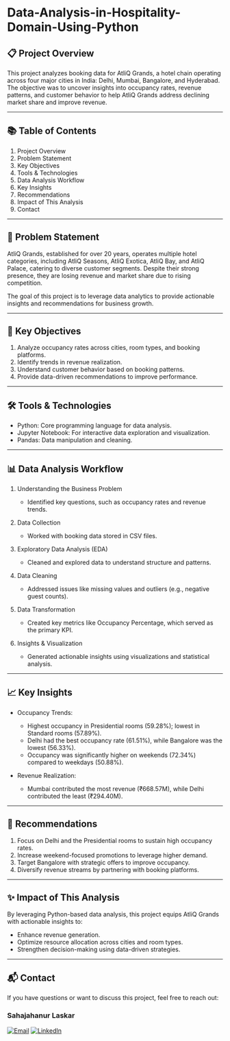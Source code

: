 # Data-Analysis-in-Hospitality-Domain-Using-Python

## 📋 Project Overview
This project analyzes booking data for AtliQ Grands, a hotel chain operating across four major cities in India: Delhi, Mumbai, Bangalore, and Hyderabad. The objective was to uncover insights into occupancy rates, revenue patterns, and customer behavior to help AtliQ Grands address declining market share and improve revenue.
*******************************************************************************************************************************************************************************************************************

## 📚 Table of Contents
1. Project Overview
2. Problem Statement
3. Key Objectives
4. Tools & Technologies
5. Data Analysis Workflow
6. Key Insights
7. Recommendations
8. Impact of This Analysis
9. Contact
*********************************************************************************************************************************************************************************************************************

## 🏨 Problem Statement

AtliQ Grands, established for over 20 years, operates multiple hotel categories, including AtliQ Seasons, AtliQ Exotica, AtliQ Bay, and AtliQ Palace, catering to diverse customer segments. Despite their strong presence, they are losing revenue and market share due to rising competition.

The goal of this project is to leverage data analytics to provide actionable insights and recommendations for business growth.
*********************************************************************************************************************************************************************************************************************
## 🚀 Key Objectives
1. Analyze occupancy rates across cities, room types, and booking platforms.
2. Identify trends in revenue realization.
3. Understand customer behavior based on booking patterns.
4. Provide data-driven recommendations to improve performance.
*******************************************************************************************************************************************************************************************************************

## 🛠️ Tools & Technologies
* Python: Core programming language for data analysis.
* Jupyter Notebook: For interactive data exploration and visualization.
* Pandas: Data manipulation and cleaning.
****************************************************************************************************************************************************************************************************************** 

## 📊 Data Analysis Workflow
1. Understanding the Business Problem
   
   * Identified key questions, such as occupancy rates and revenue trends.

2. Data Collection
   
   * Worked with booking data stored in CSV files.

3. Exploratory Data Analysis (EDA)
   
   * Cleaned and explored data to understand structure and patterns.

4. Data Cleaning
   
   * Addressed issues like missing values and outliers (e.g., negative guest counts).

5. Data Transformation
   
   * Created key metrics like Occupancy Percentage, which served as the primary KPI.

 6. Insights & Visualization
    
    * Generated actionable insights using visualizations and statistical analysis.
******************************************************************************************************************************************************************************************************************* 
## 📈 Key Insights

* Occupancy Trends:
  
    * Highest occupancy in Presidential rooms (59.28%); lowest in Standard rooms (57.89%).
    * Delhi had the best occupancy rate (61.51%), while Bangalore was the lowest (56.33%).
    * Occupancy was significantly higher on weekends (72.34%) compared to weekdays (50.88%).

* Revenue Realization:

  * Mumbai contributed the most revenue (₹668.57M), while Delhi contributed the least (₹294.40M).
******************************************************************************************************************************************************************************************************************
## 📑 Recommendations
1. Focus on Delhi and the Presidential rooms to sustain high occupancy rates.
2. Increase weekend-focused promotions to leverage higher demand.
3. Target Bangalore with strategic offers to improve occupancy.
4. Diversify revenue streams by partnering with booking platforms.
*****************************************************************************************************************************************************************************************************************  
## ✨ Impact of This Analysis
By leveraging Python-based data analysis, this project equips AtliQ Grands with actionable insights to:
* Enhance revenue generation.
* Optimize resource allocation across cities and room types.
* Strengthen decision-making using data-driven strategies.
****************************************************************************************************************************************************************************************************************
## 📬 Contact
If you have questions or want to discuss this project, feel free to reach out:
### Sahajahanur Laskar
[![Email](https://img.shields.io/badge/Email-connectingsrl%40gmail.com-red?style=for-the-badge&logo=gmail&logoColor=white)](mailto:connectingsrl@gmail.com)
[![LinkedIn](https://img.shields.io/badge/LinkedIn-sahajahanur--laskar-blue?style=for-the-badge&logo=linkedin&logoColor=white)](https://www.linkedin.com/in/sahajahanur-laskar/)











      







    
     


   





   
   
